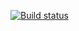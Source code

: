 [![Build status](https://ci.appveyor.com/api/projects/status/5visa37lrc6p9ajf?svg=true)](https://ci.appveyor.com/project/comradexlight/ajs-hw7-nicknames)
